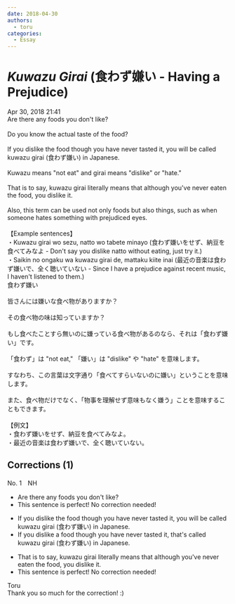 ```yaml
---
date: 2018-04-30
authors:
  - toru
categories:
  - Essay
---
```


<h1 id="subject_show"><strong><em>Kuwazu Girai</strong></em> (食わず嫌い - Having a Prejudice)</h1>
<div class="date">Apr 30, 2018 21:41</div>
<div id="post"><div id="body_show_ori">
Are there any foods you don't like?<br/><br/>Do you know the actual taste of the food?<br/><br/>If you dislike the food though you have never tasted it, you will be called kuwazu girai (食わず嫌い) in Japanese.<br/><br/>Kuwazu means "not eat" and girai means "dislike" or "hate."<br/><br/>That is to say, kuwazu girai literally means that although you've never eaten the food, you dislike it.<br/><br/>Also, this term can be used not only foods but also things, such as when someone hates something with prejudiced eyes.<br/><br/>【Example sentences】<br/>・Kuwazu girai wo sezu, natto wo tabete minayo (食わず嫌いをせず、納豆を食べてみなよ - Don't say you dislike natto without eating, just try it.)<br/>・Saikin no ongaku wa kuwazu girai de, mattaku kiite inai (最近の音楽は食わず嫌いで、全く聴いていない - Since I have a prejudice against recent music, I haven't listened to them.)
</div></div>

<!-- more -->

<div id="post_ja"><div id="body_show_mo">
食わず嫌い<br/><br/>皆さんには嫌いな食べ物がありますか？<br/><br/>その食べ物の味は知っていますか？<br/><br/>もし食べたことすら無いのに嫌っている食べ物があるのなら、それは「食わず嫌い」です。<br/><br/>「食わず」は "not eat," 「嫌い」は "dislike" や "hate" を意味します。<br/><br/>すなわち、この言葉は文字通り「食べてすらいないのに嫌い」ということを意味します。<br/><br/>また、食べ物だけでなく、「物事を理解せず意味もなく嫌う」ことを意味することもできます。<br/><br/>【例文】<br/>・食わず嫌いをせず、納豆を食べてみなよ。<br/>・最近の音楽は食わず嫌いで、全く聴いていない。
</div></div>

## Corrections (1)
<div id="block"><div class="first_name"> No. 1　<span class="just_name">NH</span></div><div id="block2">
<ul class="correction_field">
<li class="incorrect">Are there any foods you don't like?</li>
<li class="corrected perfect">This sentence is perfect! No correction needed!</li>
</ul>
<ul class="correction_field">
<li class="incorrect">If you dislike the food though you have never tasted it, you will be called kuwazu girai (食わず嫌い) in Japanese.</li>
<li class="corrected correct">
If you dislike a food though you have never tasted it, that's called kuwazu girai (食わず嫌い) in Japanese.
</li>
</ul>
<ul class="correction_field">
<li class="incorrect">That is to say, kuwazu girai literally means that although you've never eaten the food, you dislike it.</li>
<li class="corrected perfect">This sentence is perfect! No correction needed!</li>
</ul>
</div><div class="name"><span class="just_name">Toru</span><br>
Thank you so much for the correction! :)
</div>
</div>
